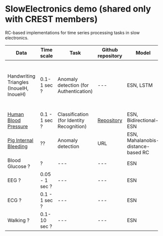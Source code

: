 # SlowElectronics demo (shared only with CREST members)

RC-based implementations for time series processing tasks in slow electronics.

| Data | Time scale | Task | Github repository | Model | Reference | 
| ------------- | ------------- | ------------- | ------------ | ----------- | ----------- |
| Handwriting Triangles (InoueIH, InoueH) | 0.1-1 sec ? | Anomaly detection (for Authentication) | --- | ESN, LSTM | [Inoue et al., IEEE Symposium on VLSI Technology and Circuits, 2023](https://ieeexplore.ieee.org/document/10185412) |
| [Human Blood Pressure](https://www.nature.com/articles/s41597-022-01202-y) | 0.1 - 1 sec ? | Classification (for Identity Recognition) | [Repository](https://github.com/Ziqiang-IRCN/ESN-Continuous-blood-pressure-data.git) | ESN, Bidirectional-ESN | [Li et al., ICANN, 2023](https://link.springer.com/chapter/10.1007/978-3-031-44216-2_2) | 
| [Pig Internal Bleeding](https://wu.renjie.im/research/anomaly-benchmarks-are-flawed/)  | ?? | Anomaly detection | URL | ESN, Mahalanobis-distance-based RC | [Tamura et al., TechRxiv](https://www.techrxiv.org/articles/preprint/Mahalanobis_Distance_of_Reservoir_States_for_Online_Time-Series_Anomaly_Detection/22678774) | 
| Blood Glucose ? | ? | --- | --- | ESN | Yajima-sensei? |
| EEG ? | 0.05 - 1 sec ? | --- | --- | ESN | --- |
| ECG ? | 0.1 - 1 sec ? | --- | --- | ESN | --- |
| Walking ? | 0.1-10 sec ? |  --- | --- | ESN | --- |
